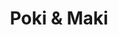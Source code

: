 ---
layout: place
title: "Poki & Maki"
permalink: /california/upland/poki-maki.html
stateAbbr: CA
stateName: California
cityName: Upland
seo:
  name: "Poki & Maki"
  type: Restaurant
  links: null
description: "Looking for sushi in Upland, California? Check out Poki & Maki for a delightful Japanese dining experience. Enjoy a variety of sushi and other dishes in a we..."
place_id: ChIJr2k3Lu0xw4ARBn2cpKQbUgY
photos:
  - name: >-
      places/ChIJr2k3Lu0xw4ARBn2cpKQbUgY/photos/AeeoHcImhAjaOAxePDYAz-G5NZ-VszdWWSi9iPd-tVYC-a5OqXzaLMubx7wwWnwmzYDhhKWRhi0lIykODv2rEWb7G-NwzLXDdwRKSPaH602R4es9YdxQm5RDZXchIcDxmEvyTgG8mlTZmyexbPadYjwOd7ota4vjbLpl9-4n5iPHauqEdzUFeB_Umiz3Lb5NZ0ickBOfEEhhvGs9f1Omi_qFONc26c4ZyQ2L8zBr00ZeefsEqBsEhC4sWpFniYrMp2BFPrId28hBDWbXhZOsuqDqvGLM3ZPZ6ncBkbflbLny-gCbEg
    widthPx: 3024
    heightPx: 4032
    authorAttributions:
      - displayName: Poki & Maki
        uri: https://maps.google.com/maps/contrib/112193713666091222943
        photoUri: >-
          https://lh3.googleusercontent.com/a-/ALV-UjWqhhssZIBtB2P9yjAjVndsxdrYbrSgePwv7RhcHPvMUFN2lMI=s100-p-k-no-mo
    flagContentUri: >-
      https://www.google.com/local/imagery/report/?cb_client=maps_api_places.places_api&image_key=!1e10!2sAF1QipPpmwpj6sBNJpsu1KUYbc6L5E-UwxnD71IwCiP3&hl=en-US
    googleMapsUri: >-
      https://www.google.com/maps/place//data=!3m4!1e2!3m2!1sAF1QipPpmwpj6sBNJpsu1KUYbc6L5E-UwxnD71IwCiP3!2e10!4m2!3m1!1s0x80c331ed2e3769af:0x6521ba4a49c7d06
  - name: >-
      places/ChIJr2k3Lu0xw4ARBn2cpKQbUgY/photos/AeeoHcIcWftz6E80Pa0iLbdyTbhRu71ByJMT-ERuK2o61YoNa72DYemeK7NN7vlaDrvhPYL0ezIja8A3RkN6GAfXu4fP5sTQrLFrpS682LPqv7nVI0uGjA-LC9CxFI5Rgjuqp3z_tEUMzUeh_39z6ngR6T9FOv11UGF74ushkzlwVhVotb9Nn20pk8_vHLKPvkkQew9gU-MVCIQm6YYkk-0AQh2zW0t7GclVpvC7tqNooIJIGWmIZqHrwCCEU0SAYycVfefv5Lj-mnxJoHMN1n5ByVW1WEopVLgaeXWLw5ir6-CyTQ
    widthPx: 1024
    heightPx: 683
    authorAttributions:
      - displayName: Poki & Maki
        uri: https://maps.google.com/maps/contrib/112193713666091222943
        photoUri: >-
          https://lh3.googleusercontent.com/a-/ALV-UjWqhhssZIBtB2P9yjAjVndsxdrYbrSgePwv7RhcHPvMUFN2lMI=s100-p-k-no-mo
    flagContentUri: >-
      https://www.google.com/local/imagery/report/?cb_client=maps_api_places.places_api&image_key=!1e10!2sAF1QipOq2p4GDDAW28Xlew93_4sz6i70IqgWos2gzNw8&hl=en-US
    googleMapsUri: >-
      https://www.google.com/maps/place//data=!3m4!1e2!3m2!1sAF1QipOq2p4GDDAW28Xlew93_4sz6i70IqgWos2gzNw8!2e10!4m2!3m1!1s0x80c331ed2e3769af:0x6521ba4a49c7d06
  - name: >-
      places/ChIJr2k3Lu0xw4ARBn2cpKQbUgY/photos/AeeoHcJ_2E3Vj-YIkj2qg8JFP0K7MDwwWRSn7ViSuGAnVfx1HezusuZkLSPlNJj_noeHHoku7q6zV_dbqcE4WDoKBk37Kkx8nn0Yt33gWjm2FsUB8cKyzzqWXa5IELhqf9gyvip1c0YugoOweJiRyuylUvI_Ha1urfcQwo_9lP4j86cdB3UGd_oGtiGdbIhJuWptPh3lpMPNbBMQIxhYKyeZluWEbTsT2pF1MC5AKUEh6EACGOSowAa3UoPBpyXy2K1S6DofSA7jzGaNWahKOuSXTqGnnJ356pA7WqfjCLUx0ODA0A
    widthPx: 3024
    heightPx: 4032
    authorAttributions:
      - displayName: Poki & Maki
        uri: https://maps.google.com/maps/contrib/112193713666091222943
        photoUri: >-
          https://lh3.googleusercontent.com/a-/ALV-UjWqhhssZIBtB2P9yjAjVndsxdrYbrSgePwv7RhcHPvMUFN2lMI=s100-p-k-no-mo
    flagContentUri: >-
      https://www.google.com/local/imagery/report/?cb_client=maps_api_places.places_api&image_key=!1e10!2sAF1QipPAWZKLgh8B30oFDhKslsz6RJJ9uyv4mdBBhkQt&hl=en-US
    googleMapsUri: >-
      https://www.google.com/maps/place//data=!3m4!1e2!3m2!1sAF1QipPAWZKLgh8B30oFDhKslsz6RJJ9uyv4mdBBhkQt!2e10!4m2!3m1!1s0x80c331ed2e3769af:0x6521ba4a49c7d06
  - name: >-
      places/ChIJr2k3Lu0xw4ARBn2cpKQbUgY/photos/AeeoHcKFvoP0MJNahB8Q4UrkbsiNtBhYch4FAx6Z_GD3fd9VxsiTzprEmDsiOWpjcDU8-JK45JGKB--iCX_uJ6vYOLgqEqcfuZrY6PDnxgmf_fh7RqMetf_I80X4OV_fkzlyGh04iTfW1PDFqhrbjSWVkLzoT5arjTUVZJtfok6UOZfcyixM5c_fGVzIAfFK2vu1N0XSg_ejdd86s531rxZa5nER7bv5pDEp_OhUd9VkJXoN7te0My-yKPbWNKH9IHKibyitzIpbhe-xDPQN-A2g1WTIdZwB_Y_RmflLeqlTS-P_aABQWUCNz2zbyVoLkKLNy72LCdagI-R4QYb60pjtiZ9RO9xQwU6EkQRPEjc2kL5ePw73YWb87PyeT7juU1hN1xIAxR6lm-2uFEkMjSUKkhXlJWO0e71Z85AQ6FnThy_AsA
    widthPx: 4080
    heightPx: 3072
    authorAttributions:
      - displayName: Erich Kielburger
        uri: https://maps.google.com/maps/contrib/117440445577662736581
        photoUri: >-
          https://lh3.googleusercontent.com/a-/ALV-UjUuVXgg6_5jAkocK1_iNRxHheg2iKCeLVDLiMcB_pBbvU38ZAc=s100-p-k-no-mo
    flagContentUri: >-
      https://www.google.com/local/imagery/report/?cb_client=maps_api_places.places_api&image_key=!1e10!2sCIHM0ogKEICAgICj0s3hRw&hl=en-US
    googleMapsUri: >-
      https://www.google.com/maps/place//data=!3m4!1e2!3m2!1sCIHM0ogKEICAgICj0s3hRw!2e10!4m2!3m1!1s0x80c331ed2e3769af:0x6521ba4a49c7d06
  - name: >-
      places/ChIJr2k3Lu0xw4ARBn2cpKQbUgY/photos/AeeoHcISUtYN9-r2iApiOiavY28_2yesx2U4GOT7laqX8ReDCwwze6523kjqy1GQTiYhcab-cBxzppAx1F8IRqScIa20HbNHz3z5_S9CnxGynVQc_FVqQgwkNjM5Rmo-p3E2cU-2sPCCHkww8o_vZEFUyxJ1_hZO-xkkGbVoxvz7z4vuEfeDYo-C7Itf80xUfSxkIO3AHdx6pu4qJ-SrseWy0ZavaHXog5jzBnHIJRhYcA5jKUcKs7I5n3uLlvACwrAk1UmMyfy-P8Bgzjt-SYo3pylb2YMM1ee1Bnpa0_qLW9Hek5me9TK3wVBTDqHt5HLllF53azeBkhTPZ49oyzjX-YaakZ_TRq-z-x6hR7rVRJhcD1_kIcv_rFamuI2u61Irc-sZyn967ihwupsd1zhAzv9mFLmPZWRwwlGLKiNAczoikw
    widthPx: 3024
    heightPx: 4032
    authorAttributions:
      - displayName: Arielle Salse
        uri: https://maps.google.com/maps/contrib/115018575229724857543
        photoUri: >-
          https://lh3.googleusercontent.com/a-/ALV-UjUtOGS0CWvisob0lLIild4dmk5PEPiXpdK_KD2Ty1L11tCCvKo=s100-p-k-no-mo
    flagContentUri: >-
      https://www.google.com/local/imagery/report/?cb_client=maps_api_places.places_api&image_key=!1e10!2sCIHM0ogKEICAgIDhy8X0fg&hl=en-US
    googleMapsUri: >-
      https://www.google.com/maps/place//data=!3m4!1e2!3m2!1sCIHM0ogKEICAgIDhy8X0fg!2e10!4m2!3m1!1s0x80c331ed2e3769af:0x6521ba4a49c7d06
  - name: >-
      places/ChIJr2k3Lu0xw4ARBn2cpKQbUgY/photos/AeeoHcLqoHWhOMNwcgfOvgEwtQFSfgNWMe9l0rVPNTVcCx5QfgdHWSCJ4A-ovXm8geLOm5hgbgPfDXyytSKm6GCyq6_-rq7Dsc5dcFtnacM0NOMe0ZqZOAcWxzhY-4VwNxogix4iOb7lZoogwBjPs8eZ6PViscZ3TN1R88HewOWfcf0qf5FNrnHrRNNE6MG3j4swv04LsFqTVO8RQfZQwN0qDrxoLUYggfYt3_QrEKhH5y4XlgfWknKAqqwxgJ8rSOIV-Vaki6q5PRqC6dx0b2nBCndgBCUoMZHCWMnRAf0I6vFbCATpGA6MD7FksSYhjTgdbRYCqKmpXJt2paDCvEBuzKZ701_F8V_YHk9AvrT4hWs-H_o0amhvXKVmFla-Vx7simSl36C29zgtGjxwdWWl4LL9Y2hLsUszaC5uRmeB8vcogLA
    widthPx: 4032
    heightPx: 3024
    authorAttributions:
      - displayName: Arielle Salse
        uri: https://maps.google.com/maps/contrib/115018575229724857543
        photoUri: >-
          https://lh3.googleusercontent.com/a-/ALV-UjUtOGS0CWvisob0lLIild4dmk5PEPiXpdK_KD2Ty1L11tCCvKo=s100-p-k-no-mo
    flagContentUri: >-
      https://www.google.com/local/imagery/report/?cb_client=maps_api_places.places_api&image_key=!1e10!2sCIHM0ogKEICAgIDhy8X0_gE&hl=en-US
    googleMapsUri: >-
      https://www.google.com/maps/place//data=!3m4!1e2!3m2!1sCIHM0ogKEICAgIDhy8X0_gE!2e10!4m2!3m1!1s0x80c331ed2e3769af:0x6521ba4a49c7d06
  - name: >-
      places/ChIJr2k3Lu0xw4ARBn2cpKQbUgY/photos/AeeoHcLuv518HC3mYCdMqmbjwR4Ob9CbE8WNZLSit2TlzJ28y7pThrU4zs93762kkWtcdeAXTjmaRiZuFfPE9sW4lJorFZgEL_uQzeNh6ctyerHI2JzJMaPikblXm1lzmSU-EG58HkoayshLUo71LkFqOoeu050-jY4gSyPcL_v21iPxflApB7SIDGskZaWKA-qGDuMBf38PM59ZenF8dTD5EJx57pG19XBWFGI4-FqNAqrqcTj5B9aaznJW2bTzaDbUwEXBZX25HMvCDFWryjwFT5vEfAV2Fo7K204kC_5yK3G8WhLaRviLdYulkjs4_Ac1WF4jw-VAZ0Ay03lpIHlstC_ODE1Z7A5BP818vII2XvI4fPoiHldDMlQMYYo_wjUrRaoGpPiGuayCu7cobNer0ZRLdrFjb0F9zgwAU_4ibCgkjQ
    widthPx: 4032
    heightPx: 3024
    authorAttributions:
      - displayName: Arielle Salse
        uri: https://maps.google.com/maps/contrib/115018575229724857543
        photoUri: >-
          https://lh3.googleusercontent.com/a-/ALV-UjUtOGS0CWvisob0lLIild4dmk5PEPiXpdK_KD2Ty1L11tCCvKo=s100-p-k-no-mo
    flagContentUri: >-
      https://www.google.com/local/imagery/report/?cb_client=maps_api_places.places_api&image_key=!1e10!2sCIHM0ogKEICAgIDhy8X0AQ&hl=en-US
    googleMapsUri: >-
      https://www.google.com/maps/place//data=!3m4!1e2!3m2!1sCIHM0ogKEICAgIDhy8X0AQ!2e10!4m2!3m1!1s0x80c331ed2e3769af:0x6521ba4a49c7d06
  - name: >-
      places/ChIJr2k3Lu0xw4ARBn2cpKQbUgY/photos/AeeoHcJ4Z-e4Di8Me87ZUFrYN8LkiHOFDfxNfcpvkOz4FklrLvfG4gFLUDgv-qgg_pmS90_IlYME1CalTyM2NsQhQBPGn36UvPqOXoC50dRK2fulwTd1qtW2JtkY5sKNVUUxnhDvK0NAlEJM6xBXxVcrMrIsZ9BsVauOCoAnuqUju7PxLviFBFr8uwCMy4CXQua1K8KU7kIU_w4lDqnz3seUVKTqd7E6R6Dz9cenTZektiHb4IQmwkSJBQbM0EqCZgxo3brx_DmeZsKnVCgh4ViDTh-_fYSYp-UAzP6XyT2fMR-beg
    widthPx: 3024
    heightPx: 3024
    authorAttributions:
      - displayName: Poki & Maki
        uri: https://maps.google.com/maps/contrib/112193713666091222943
        photoUri: >-
          https://lh3.googleusercontent.com/a-/ALV-UjWqhhssZIBtB2P9yjAjVndsxdrYbrSgePwv7RhcHPvMUFN2lMI=s100-p-k-no-mo
    flagContentUri: >-
      https://www.google.com/local/imagery/report/?cb_client=maps_api_places.places_api&image_key=!1e10!2sAF1QipNoHKrSsTs84XTxueb4BHKsMHHSZrncmWrXqqjL&hl=en-US
    googleMapsUri: >-
      https://www.google.com/maps/place//data=!3m4!1e2!3m2!1sAF1QipNoHKrSsTs84XTxueb4BHKsMHHSZrncmWrXqqjL!2e10!4m2!3m1!1s0x80c331ed2e3769af:0x6521ba4a49c7d06
  - name: >-
      places/ChIJr2k3Lu0xw4ARBn2cpKQbUgY/photos/AeeoHcLENx0SEqHQaKRwEa6JOjCzdq20DPlZnkZh9BUjQofo20Reia9xQZrNAdan6rgxnd5uqnTv9b7B4mop0OgmlY0cszxxnglS06a89if02x7OqPxaQ9erTS40rTnMmsPEh3FV_xaAOO2FHMryeWWHg4BzuDIe0PSaKQKjGmCV7-k8WIMMclPgXaTG67lESlrEMIqTk62NrSL1QKMN4J9ez3LFNYPC3jmTLUfaEBsLAi2MeTFhftU50lW3l2pnI_yUggsCdvB455CdsHS0ezt9uTaPh6eOldeRPij8CmQSo6WNuINBLXmv0S5Qb4ZsiHP2NFMl2PSReqwecNtCpCHN5gcFKhpVh-KFDt0bt8ZX2M8F0Z2fr-vv1XydRS74n5ZvYZqSD1WhN1z7ZbveB5aquy3w9OEM9sMgef1oJ7_hiNphTLw
    widthPx: 3024
    heightPx: 4032
    authorAttributions:
      - displayName: Sophia Hernandez
        uri: https://maps.google.com/maps/contrib/102929171868904457089
        photoUri: >-
          https://lh3.googleusercontent.com/a-/ALV-UjU85NjjdaWG3tQisX4U7oypPfTtTN22DMJuxNVv8zoIm6_YeFRF=s100-p-k-no-mo
    flagContentUri: >-
      https://www.google.com/local/imagery/report/?cb_client=maps_api_places.places_api&image_key=!1e10!2sCIHM0ogKEICAgICm7LmYwgE&hl=en-US
    googleMapsUri: >-
      https://www.google.com/maps/place//data=!3m4!1e2!3m2!1sCIHM0ogKEICAgICm7LmYwgE!2e10!4m2!3m1!1s0x80c331ed2e3769af:0x6521ba4a49c7d06
  - name: >-
      places/ChIJr2k3Lu0xw4ARBn2cpKQbUgY/photos/AeeoHcLYFKuvsiXOgnNfCmnB2jj-mu1Fg0_pxZpcKX-6w7VJVJE0T3bqdb3gNB6OHU9Mhye7HPkuv6eHo0-YL03kSovu2-XcBrNQJ98Qbtw7_K_gbved0MExBQFrNHGVBQQvG7OlmQlzkYdXv0XZ4NmKTe7uR31gcs9HMr5sQSKQHUWbmhMi1S_I6A87hcSWSLNP3Pnzi49De9Mk2Hr6wVZxjCBPdjqkh97hP0U1V26YYWP6omgQTteSUPEsuvDJZCLHbyAoX2nq67r2kL0dtEdhckVLlDsI6D5iTX6WJSjN22pV_AAVZAd4XMF13-ufDj44njgPzNQH1Rt0NTgNFiqDYzcSrU1lPQeEqRGQjdtHXXujFkiav1NtoJ-lvROvNj3GiTqsXA1_TiNwVqBvkGqjC4Wn_hBFt8F7-LL-17dUmcHNuY3a
    widthPx: 3024
    heightPx: 4032
    authorAttributions:
      - displayName: Eric Fregoso
        uri: https://maps.google.com/maps/contrib/115981679603361115232
        photoUri: >-
          https://lh3.googleusercontent.com/a/ACg8ocKhIy1DLaZwKHev5TwB8DyI91oNfnvXORY6uZLTG0aF4I0UQQ=s100-p-k-no-mo
    flagContentUri: >-
      https://www.google.com/local/imagery/report/?cb_client=maps_api_places.places_api&image_key=!1e10!2sCIHM0ogKEICAgIDqoLK4iAE&hl=en-US
    googleMapsUri: >-
      https://www.google.com/maps/place//data=!3m4!1e2!3m2!1sCIHM0ogKEICAgIDqoLK4iAE!2e10!4m2!3m1!1s0x80c331ed2e3769af:0x6521ba4a49c7d06
address: 110 S Mountain Ave Unit# D, Upland, CA 91786, USA
street: 110 S Mountain Ave Unit# D
city: Upland
state: CA
zip: '91786'
country: USA
neighborhood: null
latitude: '34.094128'
longitude: '-117.669669'
accessibility_options:
  wheelchairAccessibleParking: true
  wheelchairAccessibleEntrance: true
  wheelchairAccessibleRestroom: true
  wheelchairAccessibleSeating: true
business_status: OPERATIONAL
name: Poki & Maki
google_maps_links:
  directionsUri: >-
    https://www.google.com/maps/dir//''/data=!4m7!4m6!1m1!4e2!1m2!1m1!1s0x80c331ed2e3769af:0x6521ba4a49c7d06!3e0
  placeUri: https://maps.google.com/?cid=455456906268146950
  writeAReviewUri: >-
    https://www.google.com/maps/place//data=!4m3!3m2!1s0x80c331ed2e3769af:0x6521ba4a49c7d06!12e1
  reviewsUri: >-
    https://www.google.com/maps/place//data=!4m4!3m3!1s0x80c331ed2e3769af:0x6521ba4a49c7d06!9m1!1b1
  photosUri: >-
    https://www.google.com/maps/place//data=!4m3!3m2!1s0x80c331ed2e3769af:0x6521ba4a49c7d06!10e5
primary_type: American Restaurant
opening_hours:
  regular: null
  current: null
secondary_opening_hours:
  regular:
    weekdayDescriptions: null
    type: null
  current:
    weekdayDescriptions: null
    type: null
phone: null
price_level: null
price_range: null
rating: null
rating_count: 0
website: null
reviews: null
parking_options: null
payment_options: null
allow_dogs: null
curbside_pickup: null
delivery: null
dine_in: null
good_for_children: null
good_for_groups: null
good_for_sports: null
live_music: null
menu_for_children: null
outdoor_seating: null
reservable: null
restroom: null
serves_beer: null
serves_breakfast: null
serves_brunch: null
serves_cocktails: null
serves_coffee: null
serves_dinner: null
serves_dessert: null
serves_lunch: null
serves_vegetarian_food: null
serves_wine: null
takeout: null
summary: null

---